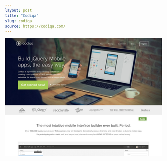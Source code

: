 ```yaml
---
layout: post
title: "Codiqa"
slug: codiqa
source: https://codiqa.com/
---
```


<img src="/assets/img/screenshots/codiqa.jpg">
